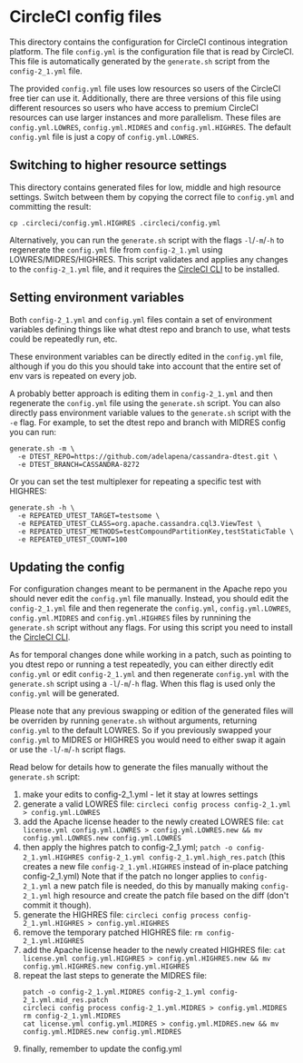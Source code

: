 <!--
#
# Licensed to the Apache Software Foundation (ASF) under one
# or more contributor license agreements.  See the NOTICE file
# distributed with this work for additional information
# regarding copyright ownership.  The ASF licenses this file
# to you under the Apache License, Version 2.0 (the
# "License"); you may not use this file except in compliance
# with the License.  You may obtain a copy of the License at
#
#     http://www.apache.org/licenses/LICENSE-2.0
#
# Unless required by applicable law or agreed to in writing, software
# distributed under the License is distributed on an "AS IS" BASIS,
# WITHOUT WARRANTIES OR CONDITIONS OF ANY KIND, either express or implied.
# See the License for the specific language governing permissions and
# limitations under the License.
#
-->

# CircleCI config files

This directory contains the configuration for CircleCI continous integration platform.
The file `config.yml` is the configuration file that is read by CircleCI. This file is
automatically generated by the `generate.sh` script from the `config-2_1.yml` file. 

The provided `config.yml` file uses low resources so users of the CircleCI free tier can
use it. Additionally, there are three versions of this file using different resources so
users who have access to premium CircleCI resources can use larger instances and more
parallelism. These files are `config.yml.LOWRES`, `config.yml.MIDRES` and `config.yml.HIGHRES`.
The default `config.yml` file is just a copy of `config.yml.LOWRES`.

## Switching to higher resource settings
This directory contains generated files for low, middle and high resource settings.
Switch between them by copying the correct file to `config.yml` and committing the result:

`cp .circleci/config.yml.HIGHRES .circleci/config.yml`

Alternatively, you can run the `generate.sh` script with the flags `-l`/`-m`/`-h`
to regenerate the `config.yml` file from `config-2_1.yml` using LOWRES/MIDRES/HIGHRES.
This script validates and applies any changes to the `config-2_1.yml` file, and it
requires the [CircleCI CLI](https://circleci.com/docs/2.0/local-cli/#install) to be
installed.

## Setting environment variables
Both `config-2_1.yml` and `config.yml` files contain a set of environment variables 
defining things like what dtest repo and branch to use, what tests could be repeatedly 
run, etc.

These environment variables can be directly edited in the `config.yml` file, although if 
you do this you should take into account that the entire set of env vars is repeated on 
every job. 

A probably better approach is editing them in `config-2_1.yml` and then regenerate the 
`config.yml` file using the `generate.sh` script. You can also directly pass environment
variable values to the `generate.sh` script with the `-e` flag. For example, to set the 
dtest repo and branch with MIDRES config you can run:

```
generate.sh -m \
  -e DTEST_REPO=https://github.com/adelapena/cassandra-dtest.git \
  -e DTEST_BRANCH=CASSANDRA-8272 
```

Or you can set the test multiplexer for repeating a specific test with HIGHRES:

```
generate.sh -h \
  -e REPEATED_UTEST_TARGET=testsome \
  -e REPEATED_UTEST_CLASS=org.apache.cassandra.cql3.ViewTest \
  -e REPEATED_UTEST_METHODS=testCompoundPartitionKey,testStaticTable \
  -e REPEATED_UTEST_COUNT=100
```

## Updating the config
For configuration changes meant to be permanent in the Apache repo you should never edit
the `config.yml` file manually. Instead, you should edit the `config-2_1.yml` file and then
regenerate the `config.yml`, `config.yml.LOWRES`, `config.yml.MIDRES` and `config.yml.HIGHRES`
files by runnining the `generate.sh` script without any flags. For using this script you
need to install the [CircleCI CLI](https://circleci.com/docs/2.0/local-cli/#install).
 
As for temporal changes done while working in a patch, such as pointing to you dtest repo or
running a test repeatedly, you can either directly edit `config.yml` or edit `config-2_1.yml`
and then regenerate `config.yml` with the `generate.sh` script using a `-l`/`-m`/`-h` flag.
When this flag is used only the `config.yml` will be generated.

Please note that any previous swapping or edition of the generated files will be overriden
by running `generate.sh` without arguments, returning `config.yml` to the default LOWRES. So if
you previously swapped your `config.yml` to MIDRES or HIGHRES you would need to either swap it
again or use the `-l`/`-m`/`-h` script flags.

Read below for details how to generate the files manually without the `generate.sh` script:

1. make your edits to config-2_1.yml - let it stay at lowres settings
2. generate a valid LOWRES file:
   `circleci config process config-2_1.yml > config.yml.LOWRES`
3. add the Apache license header to the newly created LOWRES file:
   `cat license.yml config.yml.LOWRES > config.yml.LOWRES.new && mv config.yml.LOWRES.new config.yml.LOWRES`
4. then apply the highres patch to config-2_1.yml;
   `patch -o config-2_1.yml.HIGHRES config-2_1.yml config-2_1.yml.high_res.patch`
   (this creates a new file `config-2_1.yml.HIGHRES` instead of in-place patching
   config-2_1.yml)
   Note that if the patch no longer applies to `config-2_1.yml` a new patch file
   is needed, do this by manually making `config-2_1.yml` high resource and create
   the patch file based on the diff (don't commit it though).
5. generate the HIGHRES file:
   `circleci config process config-2_1.yml.HIGHRES > config.yml.HIGHRES`
6. remove the temporary patched HIGHRES file: `rm config-2_1.yml.HIGHRES`
7. add the Apache license header to the newly created HIGHRES file:
   `cat license.yml config.yml.HIGHRES > config.yml.HIGHRES.new && mv config.yml.HIGHRES.new config.yml.HIGHRES`
8. repeat the last steps to generate the MIDRES file:
   ```
   patch -o config-2_1.yml.MIDRES config-2_1.yml config-2_1.yml.mid_res.patch
   circleci config process config-2_1.yml.MIDRES > config.yml.MIDRES
   rm config-2_1.yml.MIDRES
   cat license.yml config.yml.MIDRES > config.yml.MIDRES.new && mv config.yml.MIDRES.new config.yml.MIDRES
   ```
9. finally, remember to update the config.yml

